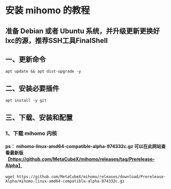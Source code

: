 # 安装 mihomo 的教程

准备 Debian 或者 Ubuntu 系统，并升级更新更换好lxc的源，推荐SSH工具FinalShell
---

## 一、更新命令
~~~
apt update && apt dist-upgrade -y
~~~

## 二、安装必要插件
~~~
apt install -y git
~~~

## 三、下载、安装和配置

### 1、下载 mihomo 内核
#### ps： mihomo-linux-amd64-compatible-alpha-974332c.gz 可以在此网站查看最新版【https://github.com/MetaCubeX/mihomo/releases/tag/Prerelease-Alpha】
~~~
wget https://github.com/MetaCubeX/mihomo/releases/download/Prerelease-Alpha/mihomo-linux-amd64-compatible-alpha-974332c.gz
~~~


